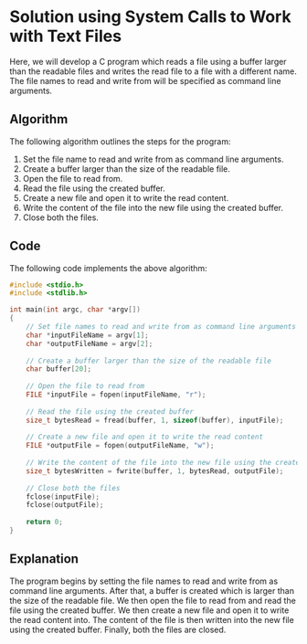 

# **Solution using System Calls to Work with Text Files**

Here, we will develop a C program which reads a file using a buffer larger than the readable files and writes the read file to a file with a different name. The file names to read and write from will be specified as command line arguments.

## Algorithm

The following algorithm outlines the steps for the program: 

1. Set the file name to read and write from as command line arguments.
2. Create a buffer larger than the size of the readable file.
3. Open the file to read from.
4. Read the file using the created buffer.
5. Create a new file and open it to write the read content.
6. Write the content of the file into the new file using the created buffer.
7. Close both the files.

## Code

The following code implements the above algorithm:

```c
#include <stdio.h>
#include <stdlib.h>

int main(int argc, char *argv[])
{
    // Set file names to read and write from as command line arguments
    char *inputFileName = argv[1];
    char *outputFileName = argv[2];
 
    // Create a buffer larger than the size of the readable file
    char buffer[20];
 
    // Open the file to read from
    FILE *inputFile = fopen(inputFileName, "r");
 
    // Read the file using the created buffer
    size_t bytesRead = fread(buffer, 1, sizeof(buffer), inputFile);
 
    // Create a new file and open it to write the read content
    FILE *outputFile = fopen(outputFileName, "w");
 
    // Write the content of the file into the new file using the created buffer
    size_t bytesWritten = fwrite(buffer, 1, bytesRead, outputFile);
 
    // Close both the files
    fclose(inputFile);
    fclose(outputFile);
 
    return 0;
}
```

## Explanation

The program begins by setting the file names to read and write from as command line arguments. After that, a buffer is created which is larger than the size of the readable file. We then open the file to read from and read the file using the created buffer. We then create a new file and open it to write the read content into. The content of the file is then written into the new file using the created buffer. Finally, both the files are closed.